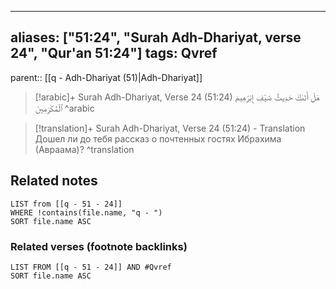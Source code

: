 
---
aliases: ["51:24", "Surah Adh-Dhariyat, verse 24", "Qur'an 51:24"]
tags: Qvref
---

parent:: [[q - Adh-Dhariyat (51)|Adh-Dhariyat]]

> [!arabic]+ Surah Adh-Dhariyat, Verse 24 (51:24)
> <span class="quran-arabic">هَلْ أَتَىٰكَ حَدِيثُ ضَيْفِ إِبْرَٰهِيمَ ٱلْمُكْرَمِينَ</span>
^arabic

> [!translation]+ Surah Adh-Dhariyat, Verse 24 (51:24) - Translation
> Дошел ли до тебя рассказ о почтенных гостях Ибрахима (Авраама)?
^translation



## Related notes
```dataview
LIST from [[q - 51 - 24]]
WHERE !contains(file.name, "q - ")
SORT file.name ASC
```

### Related verses (footnote backlinks)
```dataview
LIST FROM [[q - 51 - 24]] AND #Qvref
SORT file.name ASC
```

